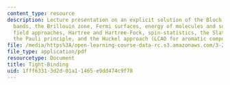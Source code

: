 ```yaml
---
content_type: resource
description: Lecture presentation on an explicit solution of the Bloch equation, energy
  bands, the Brillouin zone, Fermi surfaces, energy of molecules and solids, mean
  field approaches, Hartree and Hartree-Fock, spin-statistics, the Slater determinant,
  the Pauli principle, and the Huckel approach (LCAO for aromatic compounds).
file: /media/https%3A/open-learning-course-data-rc.s3.amazonaws.com/3-23-electrical-optical-and-magnetic-properties-of-materials-fall-2007/1fff63313d2d01a11465e9dd474c9f78_lec10.pdf
file_type: application/pdf
resourcetype: Document
title: Tight-Binding
uid: 1fff6331-3d2d-01a1-1465-e9dd474c9f78
---
```


